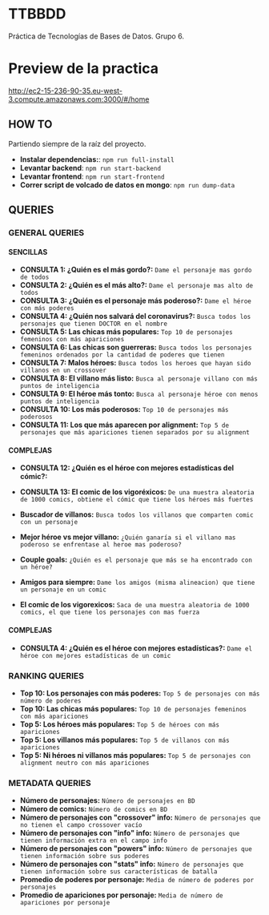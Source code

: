 # TTBBDD
Práctica de Tecnologías de Bases de Datos. Grupo 6.


# Preview de la practica
http://ec2-15-236-90-35.eu-west-3.compute.amazonaws.com:3000/#/home

## HOW TO

Partiendo siempre de la raíz del proyecto.

* **Instalar dependencias:**: `npm run full-install`
* **Levantar backend**: `npm run start-backend`
* **Levantar frontend**: `npm run start-frontend`
* **Correr script de volcado de datos en mongo**: `npm run dump-data`

## QUERIES

### GENERAL QUERIES
#### SENCILLAS
* **CONSULTA 1: ¿Quién es el más gordo?:** ``Dame el personaje mas gordo de todos``
* **CONSULTA 2: ¿Quién es el más alto?:** ``Dame el personaje mas alto de todos``
* **CONSULTA 3: ¿Quién es el personaje más poderoso?:** ``Dame el héroe con más poderes``
* **CONSULTA 4: ¿Quién nos salvará del coronavirus?:** ``Busca todos los personajes que tienen DOCTOR en el nombre``
* **CONSULTA 5: Las chicas más populares:** ``Top 10 de personajes femeninos con más apariciones``
* **CONSULTA 6: Las chicas son guerreras:** ``Busca todos los personajes femeninos ordenados por la cantidad de poderes que tienen``
* **CONSULTA 7: Malos héroes:** ``Busca todos los heroes que hayan sido villanos en un crossover``
* **CONSULTA 8: El villano más listo:** ``Busca al personaje villano con más puntos de inteligencia``
* **CONSULTA 9: El héroe más tonto:** ``Busca al personaje héroe con menos puntos de inteligencia``
* **CONSULTA 10: Los más poderosos:** ``Top 10 de personajes más poderosos``
* **CONSULTA 11: Los que más aparecen por alignment:** ``Top 5 de personajes que más apariciones tienen separados por su alignment``


#### COMPLEJAS
* **CONSULTA 12: ¿Quién es el héroe con mejores estadísticas del cómic?:** `` ``
* **CONSULTA 13: El comic de los vigoréxicos:** ``De una muestra aleatoria de 1000 comics, obtiene el cómic que tiene los héroes más fuertes`` 


* **Buscador de villanos:** ``Busca todos los villanos que comparten comic con un personaje``


* **Mejor héroe vs mejor villano:** ``¿Quién ganaría si el villano mas poderoso se enfrentase al heroe mas poderoso?``
* **Couple goals:** ``¿Quién es el personaje que más se ha encontrado con un héroe?``
* **Amigos para siempre:** ``Dame los amigos (misma alineacion) que tiene un personaje en un comic``

* **El comic de los vigorexicos:** ``Saca de una muestra aleatoria de 1000 comics, el que tiene los personajes con mas fuerza``

#### COMPLEJAS
* **CONSULTA 4: ¿Quién es el héroe con mejores estadísticas?:** ``Dame el héroe con mejores estadísticas de un comic``

### RANKING QUERIES
* **Top 10: Los personajes con más poderes:** ``Top 5 de personajes con más número de poderes ``
* **Top 10: Las chicas más populares:** ``Top 10 de personajes femeninos con más apariciones``
* **Top 5: Los héroes más populares:** ``Top 5 de héroes con más apariciones``
* **Top 5: Los villanos más populares:** ``Top 5 de villanos con más apariciones``
* **Top 5: Ni héroes ni villanos más populares:** ``Top 5 de personajes con alignment neutro con más apariciones``


### METADATA QUERIES
* **Número de personajes:** ``Número de personajes en BD ``
* **Número de comics:** ``Número de comics en BD``
* **Número de personajes con "crossover" info:** ``Número de personajes que no tienen el campo crossover vacío``
* **Número de personajes con "info" info:** ``Número de personajes que tienen información extra en el campo info``
* **Número de personajes con "powers" info:** ``Número de personajes que tienen información sobre sus poderes``
* **Número de personajes con "stats" info:** ``Número de personajes que tienen información sobre sus características de batalla``
* **Promedio de poderes por personaje:** ``Media de número de poderes por personajes``
* **Promedio de apariciones por personaje:** ``Media de número de apariciones por personaje``

